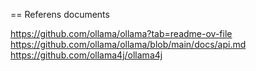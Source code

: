  == Referens documents

https://github.com/ollama/ollama?tab=readme-ov-file
https://github.com/ollama/ollama/blob/main/docs/api.md
https://github.com/ollama4j/ollama4j

